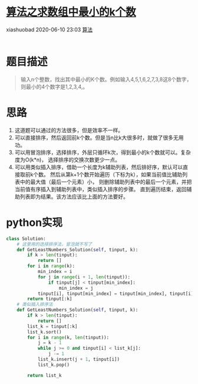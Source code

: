 <div class="blog-article">
    <h1><a href="p.html?p=\算法\算法之求数组中最小的k个数" class="title">算法之求数组中最小的k个数</a></h1>
    <span class="author">xiashuobad</span>
    <span class="time">2020-06-10 23:03</span>
    <span><a href="tags.html?t=算法" class="tag">算法</a></span>
    </div>
<br/>

# 题目描述
> 输入n个整数，找出其中最小的K个数。例如输入4,5,1,6,2,7,3,8这8个数字，
> 则最小的4个数字是1,2,3,4,。

# 思路
1. 这道题可以通过的方法很多，但是效率不一样。
2. 可以直接排序，然后返回前k个数。但是当n比k大很多时，就做了很多无用功。
3. 可以用冒泡排序，选择排序，外层只循环k次，得到最小的k个数就可以。复杂度为O(k*n)，
选择排序的交换次数更少一点。
4. 可以用类似插入排序，借助一个长度为k辅助列表，然后排好序，默认可以直接取前k个数。
然后从第k+1个数开始遍历（下标为k），如果当前值比辅助列表中的最大值（最后一个元素）小，
则删除辅助列表中的最后一个元素，并把当前值有序插入到辅助列表中，类似插入排序的步骤。
直到遍历结束，返回辅助列表即为结果。该方法应该比上面的方法要好。

# python实现

```python
class Solution:
    # 这里用的选择排序法，冒泡就不写了
    def GetLeastNumbers_Solution(self, tinput, k):
        if k > len(tinput):
            return []
        for i in range(k):
            min_index = i
            for j in range(i + 1, len(tinput)):
                if tinput[j] < tinput[min_index]:
                    min_index = j
            tinput[i], tinput[min_index] = tinput[min_index], tinput[i]
        return tinput[:k]
    # 类似插入排序法
    def GetLeastNumbers_Solution(self, tinput, k):
        if k > len(tinput):
            return []
        list_k = tinput[:k]
        list_k.sort()
        for i in range(k, len(tinput)):
            j = k - 1
            while j >= 0 and tinput[i] < list_k[j]:
                j -= 1
            list_k.insert(j + 1, tinput[i])
            list_k.pop()

        return list_k    
```